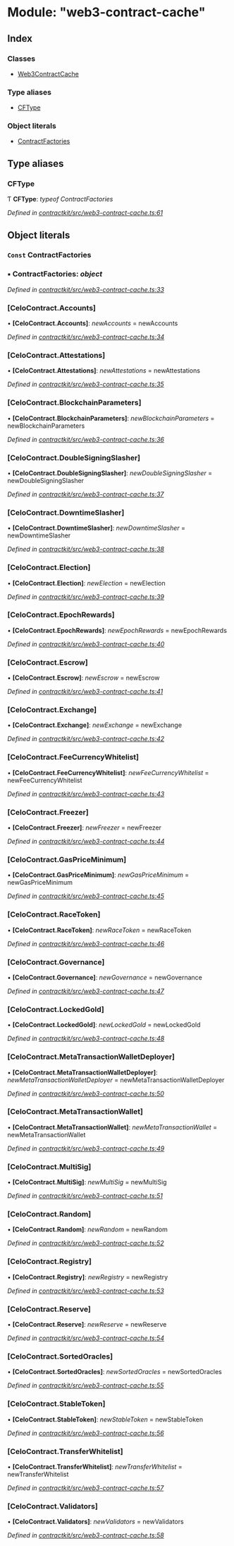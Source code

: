 # Module: "web3-contract-cache"

## Index

### Classes

* [Web3ContractCache](../classes/_web3_contract_cache_.web3contractcache.md)

### Type aliases

* [CFType](_web3_contract_cache_.md#cftype)

### Object literals

* [ContractFactories](_web3_contract_cache_.md#const-contractfactories)

## Type aliases

###  CFType

Ƭ **CFType**: *typeof ContractFactories*

*Defined in [contractkit/src/web3-contract-cache.ts:61](https://github.com/celo-org/celo-monorepo/blob/master/packages/sdk/contractkit/src/web3-contract-cache.ts#L61)*

## Object literals

### `Const` ContractFactories

### ▪ **ContractFactories**: *object*

*Defined in [contractkit/src/web3-contract-cache.ts:33](https://github.com/celo-org/celo-monorepo/blob/master/packages/sdk/contractkit/src/web3-contract-cache.ts#L33)*

###  [CeloContract.Accounts]

• **[CeloContract.Accounts]**: *newAccounts* = newAccounts

*Defined in [contractkit/src/web3-contract-cache.ts:34](https://github.com/celo-org/celo-monorepo/blob/master/packages/sdk/contractkit/src/web3-contract-cache.ts#L34)*

###  [CeloContract.Attestations]

• **[CeloContract.Attestations]**: *newAttestations* = newAttestations

*Defined in [contractkit/src/web3-contract-cache.ts:35](https://github.com/celo-org/celo-monorepo/blob/master/packages/sdk/contractkit/src/web3-contract-cache.ts#L35)*

###  [CeloContract.BlockchainParameters]

• **[CeloContract.BlockchainParameters]**: *newBlockchainParameters* = newBlockchainParameters

*Defined in [contractkit/src/web3-contract-cache.ts:36](https://github.com/celo-org/celo-monorepo/blob/master/packages/sdk/contractkit/src/web3-contract-cache.ts#L36)*

###  [CeloContract.DoubleSigningSlasher]

• **[CeloContract.DoubleSigningSlasher]**: *newDoubleSigningSlasher* = newDoubleSigningSlasher

*Defined in [contractkit/src/web3-contract-cache.ts:37](https://github.com/celo-org/celo-monorepo/blob/master/packages/sdk/contractkit/src/web3-contract-cache.ts#L37)*

###  [CeloContract.DowntimeSlasher]

• **[CeloContract.DowntimeSlasher]**: *newDowntimeSlasher* = newDowntimeSlasher

*Defined in [contractkit/src/web3-contract-cache.ts:38](https://github.com/celo-org/celo-monorepo/blob/master/packages/sdk/contractkit/src/web3-contract-cache.ts#L38)*

###  [CeloContract.Election]

• **[CeloContract.Election]**: *newElection* = newElection

*Defined in [contractkit/src/web3-contract-cache.ts:39](https://github.com/celo-org/celo-monorepo/blob/master/packages/sdk/contractkit/src/web3-contract-cache.ts#L39)*

###  [CeloContract.EpochRewards]

• **[CeloContract.EpochRewards]**: *newEpochRewards* = newEpochRewards

*Defined in [contractkit/src/web3-contract-cache.ts:40](https://github.com/celo-org/celo-monorepo/blob/master/packages/sdk/contractkit/src/web3-contract-cache.ts#L40)*

###  [CeloContract.Escrow]

• **[CeloContract.Escrow]**: *newEscrow* = newEscrow

*Defined in [contractkit/src/web3-contract-cache.ts:41](https://github.com/celo-org/celo-monorepo/blob/master/packages/sdk/contractkit/src/web3-contract-cache.ts#L41)*

###  [CeloContract.Exchange]

• **[CeloContract.Exchange]**: *newExchange* = newExchange

*Defined in [contractkit/src/web3-contract-cache.ts:42](https://github.com/celo-org/celo-monorepo/blob/master/packages/sdk/contractkit/src/web3-contract-cache.ts#L42)*

###  [CeloContract.FeeCurrencyWhitelist]

• **[CeloContract.FeeCurrencyWhitelist]**: *newFeeCurrencyWhitelist* = newFeeCurrencyWhitelist

*Defined in [contractkit/src/web3-contract-cache.ts:43](https://github.com/celo-org/celo-monorepo/blob/master/packages/sdk/contractkit/src/web3-contract-cache.ts#L43)*

###  [CeloContract.Freezer]

• **[CeloContract.Freezer]**: *newFreezer* = newFreezer

*Defined in [contractkit/src/web3-contract-cache.ts:44](https://github.com/celo-org/celo-monorepo/blob/master/packages/sdk/contractkit/src/web3-contract-cache.ts#L44)*

###  [CeloContract.GasPriceMinimum]

• **[CeloContract.GasPriceMinimum]**: *newGasPriceMinimum* = newGasPriceMinimum

*Defined in [contractkit/src/web3-contract-cache.ts:45](https://github.com/celo-org/celo-monorepo/blob/master/packages/sdk/contractkit/src/web3-contract-cache.ts#L45)*

###  [CeloContract.RaceToken]

• **[CeloContract.RaceToken]**: *newRaceToken* = newRaceToken

*Defined in [contractkit/src/web3-contract-cache.ts:46](https://github.com/celo-org/celo-monorepo/blob/master/packages/sdk/contractkit/src/web3-contract-cache.ts#L46)*

###  [CeloContract.Governance]

• **[CeloContract.Governance]**: *newGovernance* = newGovernance

*Defined in [contractkit/src/web3-contract-cache.ts:47](https://github.com/celo-org/celo-monorepo/blob/master/packages/sdk/contractkit/src/web3-contract-cache.ts#L47)*

###  [CeloContract.LockedGold]

• **[CeloContract.LockedGold]**: *newLockedGold* = newLockedGold

*Defined in [contractkit/src/web3-contract-cache.ts:48](https://github.com/celo-org/celo-monorepo/blob/master/packages/sdk/contractkit/src/web3-contract-cache.ts#L48)*

###  [CeloContract.MetaTransactionWalletDeployer]

• **[CeloContract.MetaTransactionWalletDeployer]**: *newMetaTransactionWalletDeployer* = newMetaTransactionWalletDeployer

*Defined in [contractkit/src/web3-contract-cache.ts:50](https://github.com/celo-org/celo-monorepo/blob/master/packages/sdk/contractkit/src/web3-contract-cache.ts#L50)*

###  [CeloContract.MetaTransactionWallet]

• **[CeloContract.MetaTransactionWallet]**: *newMetaTransactionWallet* = newMetaTransactionWallet

*Defined in [contractkit/src/web3-contract-cache.ts:49](https://github.com/celo-org/celo-monorepo/blob/master/packages/sdk/contractkit/src/web3-contract-cache.ts#L49)*

###  [CeloContract.MultiSig]

• **[CeloContract.MultiSig]**: *newMultiSig* = newMultiSig

*Defined in [contractkit/src/web3-contract-cache.ts:51](https://github.com/celo-org/celo-monorepo/blob/master/packages/sdk/contractkit/src/web3-contract-cache.ts#L51)*

###  [CeloContract.Random]

• **[CeloContract.Random]**: *newRandom* = newRandom

*Defined in [contractkit/src/web3-contract-cache.ts:52](https://github.com/celo-org/celo-monorepo/blob/master/packages/sdk/contractkit/src/web3-contract-cache.ts#L52)*

###  [CeloContract.Registry]

• **[CeloContract.Registry]**: *newRegistry* = newRegistry

*Defined in [contractkit/src/web3-contract-cache.ts:53](https://github.com/celo-org/celo-monorepo/blob/master/packages/sdk/contractkit/src/web3-contract-cache.ts#L53)*

###  [CeloContract.Reserve]

• **[CeloContract.Reserve]**: *newReserve* = newReserve

*Defined in [contractkit/src/web3-contract-cache.ts:54](https://github.com/celo-org/celo-monorepo/blob/master/packages/sdk/contractkit/src/web3-contract-cache.ts#L54)*

###  [CeloContract.SortedOracles]

• **[CeloContract.SortedOracles]**: *newSortedOracles* = newSortedOracles

*Defined in [contractkit/src/web3-contract-cache.ts:55](https://github.com/celo-org/celo-monorepo/blob/master/packages/sdk/contractkit/src/web3-contract-cache.ts#L55)*

###  [CeloContract.StableToken]

• **[CeloContract.StableToken]**: *newStableToken* = newStableToken

*Defined in [contractkit/src/web3-contract-cache.ts:56](https://github.com/celo-org/celo-monorepo/blob/master/packages/sdk/contractkit/src/web3-contract-cache.ts#L56)*

###  [CeloContract.TransferWhitelist]

• **[CeloContract.TransferWhitelist]**: *newTransferWhitelist* = newTransferWhitelist

*Defined in [contractkit/src/web3-contract-cache.ts:57](https://github.com/celo-org/celo-monorepo/blob/master/packages/sdk/contractkit/src/web3-contract-cache.ts#L57)*

###  [CeloContract.Validators]

• **[CeloContract.Validators]**: *newValidators* = newValidators

*Defined in [contractkit/src/web3-contract-cache.ts:58](https://github.com/celo-org/celo-monorepo/blob/master/packages/sdk/contractkit/src/web3-contract-cache.ts#L58)*
